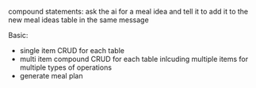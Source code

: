 compound statements: ask the ai for a meal idea and tell it to add it to the new meal ideas table in the same message

  

  

Basic:

- single item CRUD for each table
- multi item compound CRUD for each table inlcuding multiple items for multiple types of operations
- generate meal plan